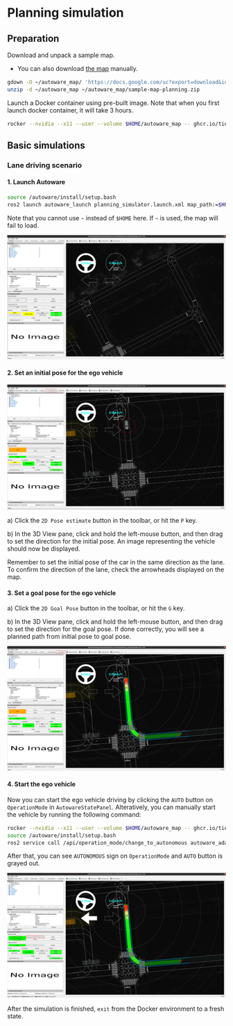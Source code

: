 # Planning simulation

## Preparation

Download and unpack a sample map.

- You can also download [the map](https://drive.google.com/file/d/1499_nsbUbIeturZaDj7jhUownh5fvXHd/view?usp=sharing) manually.

```bash
gdown -O ~/autoware_map/ 'https://docs.google.com/uc?export=download&id=1499_nsbUbIeturZaDj7jhUownh5fvXHd'
unzip -d ~/autoware_map ~/autoware_map/sample-map-planning.zip
```

Launch a Docker container using pre-built image.
Note that when you first launch docker container, it will take 3 hours.

```bash
rocker --nvidia --x11 --user --volume $HOME/autoware_map -- ghcr.io/tier4/online:humble-awsim-stable-prebuilt-cuda
```


## Basic simulations

### Lane driving scenario

#### 1. Launch Autoware

```bash
source /autoware/install/setup.bash
ros2 launch autoware_launch planning_simulator.launch.xml map_path:=$HOME/autoware_map/sample-map-planning vehicle_model:=sample_vehicle sensor_model:=sample_sensor_kit
```

Note that you cannot use `~` instead of `$HOME` here.
If `~` is used, the map will fail to load.

![after-autoware-launch](images/planning/after-autoware-launch.png)

#### 2. Set an initial pose for the ego vehicle

![set-initial-pose](images/planning/set-initial-pose.png)

a) Click the `2D Pose estimate` button in the toolbar, or hit the `P` key.

b) In the 3D View pane, click and hold the left-mouse button, and then drag to set the direction for the initial pose. An image representing the vehicle should now be displayed.


Remember to set the initial pose of the car in the same direction as the lane.
To confirm the direction of the lane, check the arrowheads displayed on the map.

#### 3. Set a goal pose for the ego vehicle

a) Click the `2D Goal Pose` button in the toolbar, or hit the `G` key.

b) In the 3D View pane, click and hold the left-mouse button, and then drag to set the direction for the goal pose. If done correctly, you will see a planned path from initial pose to goal pose.

![set-goal-pose](images/planning/set-goal-pose.png)

#### 4. Start the ego vehicle

Now you can start the ego vehicle driving by clicking the `AUTO` button on `OperationMode` in `AutowareStatePanel`.
Alteratively, you can manually start the vehicle by running the following command:

```bash
rocker --nvidia --x11 --user --volume $HOME/autoware_map -- ghcr.io/tier4/online:humble-awsim-stable-prebuilt-cuda
source /autoware/install/setup.bash
ros2 service call /api/operation_mode/change_to_autonomous autoware_adapi_v1_msgs/srv/ChangeOperationMode {}
```

After that, you can see `AUTONOMOUS` sign on `OperationMode` and `AUTO` button is grayed out.

![start-driving](images/planning/start-driving.png)


After the simulation is finished, `exit` from the Docker environment to a fresh state.
